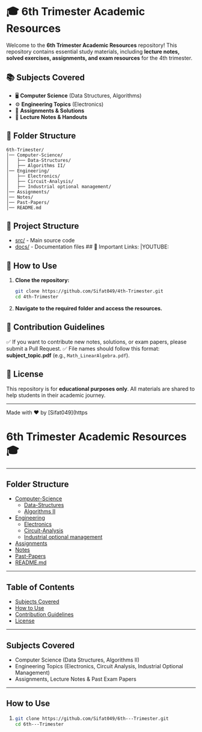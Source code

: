 # 🎓 6th Trimester Academic Resources

Welcome to the **6th Trimester Academic Resources** repository! This repository contains essential study materials, including **lecture notes, solved exercises, assignments, and exam resources** for the 4th trimester.

## 📚 Subjects Covered
- 🖥️ **Computer Science** (Data Structures, Algorithms)
- ⚙️ **Engineering Topics** (Electronics)
- 📝 **Assignments & Solutions**
- 📖 **Lecture Notes & Handouts**

## 📂 Folder Structure
```
6th-Trimester/
│── Computer-Science/
│   ├── Data-Structures/
│   ├── Algorithms II/
│── Engineering/
│   ├── Electronics/
│   ├── Circuit-Analysis/
│   ├── Industrial optional management/
│── Assignments/
│── Notes/
│── Past-Papers/
│── README.md
```
## 📂 Project Structure
- [src/](src/) - Main source code  
- [docs/](docs/) - Documentation files  ## 📂 Important Links: 
|YOUTUBE:
## 🔽 How to Use
1. **Clone the repository:**
   ```bash
   git clone https://github.com/Sifat049/4th-Trimester.git
   cd 4th-Trimester
   ```
2. **Navigate to the required folder and access the resources.**

## 🎯 Contribution Guidelines
✅ If you want to contribute new notes, solutions, or exam papers, please submit a Pull Request.
✅ File names should follow this format: **subject_topic.pdf** (e.g., `Math_LinearAlgebra.pdf`).

## 📜 License
This repository is for **educational purposes only**. All materials are shared to help students in their academic journey.

---  
Made with ❤️ by [Sifat049](https














# 6th Trimester Academic Resources 🎓


---
## Folder Structure

- [Computer-Science](./Computer-Science/)
  - [Data-Structures](./Computer-Science/Data-Structures/)
  - [Algorithms II](./Computer-Science/Algorithms%20II/)
- [Engineering](./Engineering/)
  - [Electronics](./Engineering/ELECTRONICS/)
  - [Circuit-Analysis](./Engineering/Circuit-Analysis/)
  - [Industrial optional management](./Engineering/Industrial%20optional%20management/)
- [Assignments](./Assignments/)
- [Notes](./Notes/)
- [Past-Papers](./Past-Papers/)
- [README.md](./README.md)

---

## Table of Contents

- [Subjects Covered](#subjects-covered)
- [How to Use](#how-to-use)
- [Contribution Guidelines](#contribution-guidelines)
- [License](#license)

---

##  Subjects Covered

-  Computer Science (Data Structures, Algorithms II)  
-  Engineering Topics (Electronics, Circuit Analysis, Industrial Optional Management)  
- Assignments, Lecture Notes & Past Exam Papers

---

##  How to Use

1. 
   ```bash
   git clone https://github.com/Sifat049/6th---Trimester.git
   cd 6th---Trimester
